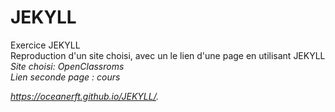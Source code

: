 # JEKYLL
Exercice JEKYLL<br>
Reproduction d'un site choisi, avec un le lien d'une page en utilisant JEKYLL<br>
<em>Site choisi:<em> OpenClassroms<br>
Lien seconde page : cours<br>

https://oceanerft.github.io/JEKYLL/.
